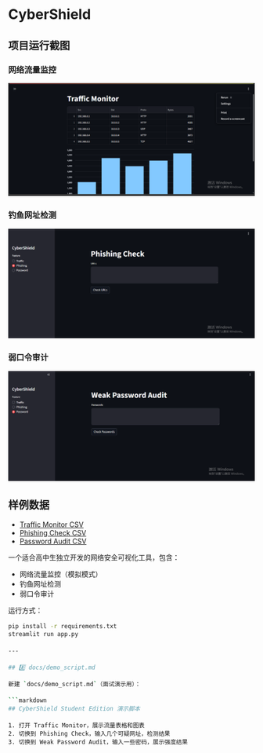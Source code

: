 # CyberShield
## 项目运行截图

### 网络流量监控
![Traffic Monitor](docs/exports/traffic_monitor_demo.png)

### 钓鱼网址检测
![Phishing Check](docs/exports/phishing_check_demo.png)

### 弱口令审计
![Password Audit](docs/exports/password_audit_demo.png)

## 样例数据
- [Traffic Monitor CSV](docs/exports/traffic_log_sample.csv)
- [Phishing Check CSV](docs/exports/phishing_check_sample.csv)
- [Password Audit CSV](docs/exports/password_audit_sample.csv)


一个适合高中生独立开发的网络安全可视化工具，包含：
- 网络流量监控（模拟模式）
- 钓鱼网址检测
- 弱口令审计

运行方式：
```bash
pip install -r requirements.txt
streamlit run app.py

---

## 8️⃣ docs/demo_script.md

新建 `docs/demo_script.md`（面试演示用）：

```markdown
## CyberShield Student Edition 演示脚本

1. 打开 Traffic Monitor，展示流量表格和图表
2. 切换到 Phishing Check，输入几个可疑网址，检测结果
3. 切换到 Weak Password Audit，输入一些密码，展示强度结果
